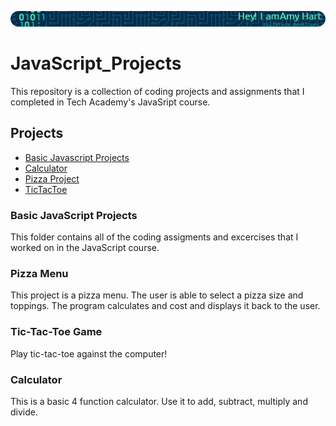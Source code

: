 ![](https://github.com/ahart8/JavaScript_Projects/blob/main/github-header-image.png)

# JavaScript_Projects

 This repository is a collection of coding projects and assignments that I completed in Tech Academy's JavaSript course.
## Projects
- [Basic Javascript Projects](./Basic%20JavaScript%20Projects)
- [Calculator](./Calculator)
- [Pizza Project](./Pizza_Project)
- [TicTacToe](./TicTacToe)

### Basic JavaScript Projects
This folder contains all of the coding assigments and excercises that I worked on in the JavaScript course.
 
### Pizza Menu
This project is a pizza menu. The user is able to select a pizza size and toppings. The program calculates and cost and displays it back to the user.

### Tic-Tac-Toe Game
Play tic-tac-toe against the computer!

### Calculator
This is a basic 4 function calculator. Use it to add, subtract, multiply and divide.
